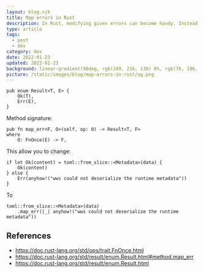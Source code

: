 ```yaml
---
layout: blog.njk
title: Map errors in Rust
description: In Rust, modifying given errors can become handy. Instead of providing a generic error, you add the context that makes sense for your application
type: article
tags:
  - post
  - dev
category: dev
date: 2022-01-23
updated: 2022-01-23
background: linear-gradient(90deg, rgb(249, 216, 138) 0%, rgb(76, 196, 59) 100%);
picture: /static/images/blog/map-errors-in-rust/og.png
---
```


```
pub enum Result<T, E> {
    Ok(T),
    Err(E),
}
```

Method signature:

```
pub fn map_err<F, O>(self, op: O) -> Result<T, F>
where
    O: FnOnce(E) -> F,
```

This allow you to change:

```
if let Ok(content) = toml::from_slice::<Metadata>(data) {
    Ok(content)
} else {
    Err(anyhow!("wws could not deserialize the runtime metadata"))
}
```

To

```
toml::from_slice::<Metadata>(data)
    .map_err(|_| anyhow!("wws could not deserialize the runtime metadata"))
```

## References

- https://doc.rust-lang.org/std/ops/trait.FnOnce.html
- https://doc.rust-lang.org/std/result/enum.Result.html#method.map_err
- https://doc.rust-lang.org/std/result/enum.Result.html